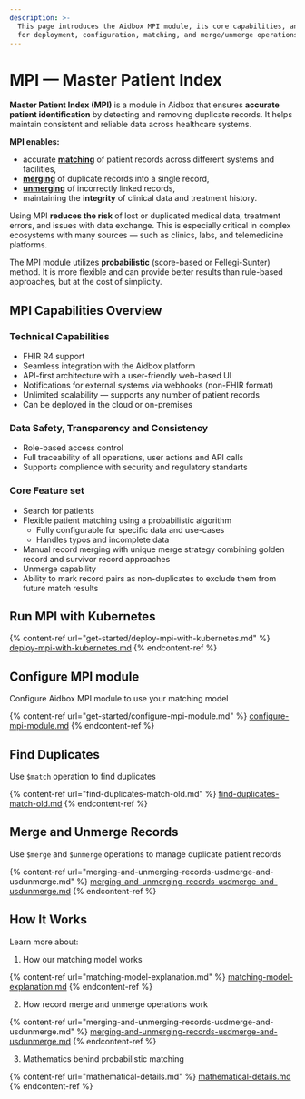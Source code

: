 ```yaml
---
description: >-
  This page introduces the Aidbox MPI module, its core capabilities, and guides
  for deployment, configuration, matching, and merge/unmerge operations.
---
```


# MPI — Master Patient Index

**Master Patient Index (MPI)** is a module in Aidbox that ensures **accurate patient identification** by detecting and removing duplicate records. It helps maintain consistent and reliable data across healthcare systems.

**MPI enables:**

* accurate [**matching**](find-duplicates-match.md) of patient records across different systems and facilities,
* [**merging**](merging-and-unmerging-records-usdmerge-and-usdunmerge.md#merge-operation) of duplicate records into a single record,
* [**unmerging**](merging-and-unmerging-records-usdmerge-and-usdunmerge.md#unmerge-operation) of incorrectly linked records,
* maintaining the **integrity** of clinical data and treatment history.

Using MPI **reduces the risk** of lost or duplicated medical data, treatment errors, and issues with data exchange. This is especially critical in complex ecosystems with many sources — such as clinics, labs, and telemedicine platforms.

The MPI module utilizes **probabilistic** (score-based or Fellegi-Sunter) method. It is more flexible and can provide better results than rule-based approaches, but at the cost of simplicity.

## MPI Capabilities Overview

### Technical Capabilities

* FHIR R4 support
* Seamless integration with the Aidbox platform
* API-first architecture with a user-friendly web-based UI
* Notifications for external systems via webhooks (non-FHIR format)
* Unlimited scalability — supports any number of patient records
* Can be deployed in the cloud or on-premises

### Data Safety, Transparency and Consistency

* Role-based access control
* Full traceability of all operations, user actions and API calls
* Supports complience with security and regulatory standarts

### Core Feature set

* Search for patients
* Flexible patient matching using a probabilistic algorithm
  * Fully configurable for specific data and use-cases
  * Handles typos and incomplete data
* Manual record merging with unique merge strategy combining golden record and survivor record approaches
* Unmerge capability
* Ability to mark record pairs as non-duplicates to exclude them from future match results

## Run MPI with Kubernetes

{% content-ref url="get-started/deploy-mpi-with-kubernetes.md" %}
[deploy-mpi-with-kubernetes.md](get-started/deploy-mpi-with-kubernetes.md)
{% endcontent-ref %}

## Configure MPI module

Configure Aidbox MPI module to use your matching model

{% content-ref url="get-started/configure-mpi-module.md" %}
[configure-mpi-module.md](get-started/configure-mpi-module.md)
{% endcontent-ref %}

## Find Duplicates

Use `$match` operation to find duplicates

{% content-ref url="find-duplicates-match-old.md" %}
[find-duplicates-match-old.md](find-duplicates-match-old.md)
{% endcontent-ref %}

## Merge and Unmerge Records

Use `$merge` and `$unmerge` operations to manage duplicate patient records

{% content-ref url="merging-and-unmerging-records-usdmerge-and-usdunmerge.md" %}
[merging-and-unmerging-records-usdmerge-and-usdunmerge.md](merging-and-unmerging-records-usdmerge-and-usdunmerge.md)
{% endcontent-ref %}

## How It Works

Learn more about:

1. How our matching model works

{% content-ref url="matching-model-explanation.md" %}
[matching-model-explanation.md](matching-model-explanation.md)
{% endcontent-ref %}

2. How record merge and unmerge operations work

{% content-ref url="merging-and-unmerging-records-usdmerge-and-usdunmerge.md" %}
[merging-and-unmerging-records-usdmerge-and-usdunmerge.md](merging-and-unmerging-records-usdmerge-and-usdunmerge.md)
{% endcontent-ref %}

3. Mathematics behind probabilistic matching

{% content-ref url="mathematical-details.md" %}
[mathematical-details.md](mathematical-details.md)
{% endcontent-ref %}
